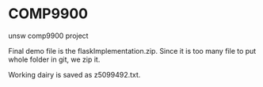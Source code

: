 # COMP9900
unsw comp9900 project

Final demo file is the flaskImplementation.zip. Since it is too many file to put whole folder in git, we zip it.

Working dairy is saved as z5099492.txt.

